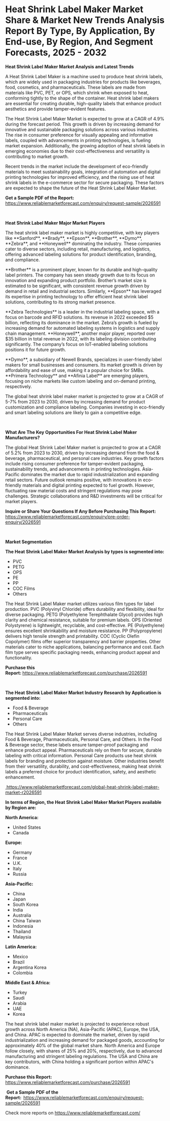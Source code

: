 <p><h1>Heat Shrink Label Maker Market Share & Market New Trends Analysis Report By Type, By Application, By End-use, By Region, And Segment Forecasts, 2025 - 2032</h1></p><p><strong>Heat Shrink Label Maker Market Analysis and Latest Trends</strong></p>
<p><p>A Heat Shrink Label Maker is a machine used to produce heat shrink labels, which are widely used in packaging industries for products like beverages, food, cosmetics, and pharmaceuticals. These labels are made from materials like PVC, PET, or OPS, which shrink when exposed to heat, conforming tightly to the shape of the container. Heat shrink label makers are essential for creating durable, high-quality labels that enhance product aesthetics and provide tamper-evident features.</p><p>The Heat Shrink Label Maker Market is expected to grow at a CAGR of 4.9% during the forecast period. This growth is driven by increasing demand for innovative and sustainable packaging solutions across various industries. The rise in consumer preference for visually appealing and informative labels, coupled with advancements in printing technologies, is fueling market expansion. Additionally, the growing adoption of heat shrink labels in emerging economies due to their cost-effectiveness and versatility is contributing to market growth.</p><p>Recent trends in the market include the development of eco-friendly materials to meet sustainability goals, integration of automation and digital printing technologies for improved efficiency, and the rising use of heat shrink labels in the e-commerce sector for secure packaging. These factors are expected to shape the future of the Heat Shrink Label Maker Market.</p></p>
<p><strong>Get a Sample PDF of the Report:&nbsp;</strong> <a href="https://www.reliablemarketforecast.com/enquiry/request-sample/2026591?utm_campaign=1840&utm_medium=2&utm_source=Github&utm_content=ia&utm_term=21012025&utm_id=heat-shrink-label-maker">https://www.reliablemarketforecast.com/enquiry/request-sample/2026591</a></p>
<p>&nbsp;</p>
<p><strong>Heat Shrink Label Maker Major Market Players</strong></p>
<p><p>The heat shrink label maker market is highly competitive, with key players like **Sanford**, **Brady**, **Epson**, **Brother**, **Dymo**, **Zebra**, and **Honeywell** dominating the industry. These companies cater to diverse sectors, including retail, manufacturing, and logistics, offering advanced labeling solutions for product identification, branding, and compliance.</p><p>**Brother** is a prominent player, known for its durable and high-quality label printers. The company has seen steady growth due to its focus on innovation and expanding product portfolio. Brother’s market size is estimated to be significant, with consistent revenue growth driven by demand in retail and industrial sectors. Similarly, **Epson** has leveraged its expertise in printing technology to offer efficient heat shrink label solutions, contributing to its strong market presence.</p><p>**Zebra Technologies** is a leader in the industrial labeling space, with a focus on barcode and RFID solutions. Its revenue in 2022 exceeded $5 billion, reflecting its dominance in the market. Zebra’s growth is fueled by increasing demand for automated labeling systems in logistics and supply chain management. **Honeywell**, another major player, reported over $35 billion in total revenue in 2022, with its labeling division contributing significantly. The company’s focus on IoT-enabled labeling solutions positions it for future growth.</p><p>**Dymo**, a subsidiary of Newell Brands, specializes in user-friendly label makers for small businesses and consumers. Its market growth is driven by affordability and ease of use, making it a popular choice for SMBs. **Primera Technology** and **Afinia Label** are emerging players, focusing on niche markets like custom labeling and on-demand printing, respectively.</p><p>The global heat shrink label maker market is projected to grow at a CAGR of 5-7% from 2023 to 2030, driven by increasing demand for product customization and compliance labeling. Companies investing in eco-friendly and smart labeling solutions are likely to gain a competitive edge.</p></p>
<p>&nbsp;</p>
<p><strong>What Are The Key Opportunities For Heat Shrink Label Maker Manufacturers?</strong></p>
<p><p>The global Heat Shrink Label Maker market is projected to grow at a CAGR of 5.2% from 2023 to 2030, driven by increasing demand from the food & beverage, pharmaceutical, and personal care industries. Key growth factors include rising consumer preference for tamper-evident packaging, sustainability trends, and advancements in printing technologies. Asia-Pacific dominates the market due to rapid industrialization and expanding retail sectors. Future outlook remains positive, with innovations in eco-friendly materials and digital printing expected to fuel growth. However, fluctuating raw material costs and stringent regulations may pose challenges. Strategic collaborations and R&D investments will be critical for market players.</p></p>
<p><strong>Inquire or Share Your Questions If Any Before Purchasing This Report:</strong> <a href="https://www.reliablemarketforecast.com/enquiry/pre-order-enquiry/2026591?utm_campaign=1840&utm_medium=2&utm_source=Github&utm_content=ia&utm_term=21012025&utm_id=heat-shrink-label-maker">https://www.reliablemarketforecast.com/enquiry/pre-order-enquiry/2026591</a></p>
<p>&nbsp;</p>
<p><strong>Market Segmentation</strong></p>
<p><strong>The Heat Shrink Label Maker Market Analysis by types is segmented into:</strong></p>
<p><ul><li>PVC</li><li>PETG</li><li>OPS</li><li>PE</li><li>PP</li><li>COC Films</li><li>Others</li></ul></p>
<p><p>The Heat Shrink Label Maker market utilizes various film types for label production. PVC (Polyvinyl Chloride) offers durability and flexibility, ideal for diverse packaging. PETG (Polyethylene Terephthalate Glycol) provides high clarity and chemical resistance, suitable for premium labels. OPS (Oriented Polystyrene) is lightweight, recyclable, and cost-effective. PE (Polyethylene) ensures excellent shrinkability and moisture resistance. PP (Polypropylene) delivers high tensile strength and printability. COC (Cyclic Olefin Copolymer) films offer superior transparency and barrier properties. Other materials cater to niche applications, balancing performance and cost. Each film type serves specific packaging needs, enhancing product appeal and functionality.</p></p>
<p><strong>Purchase this Report:&nbsp;</strong><a href="https://www.reliablemarketforecast.com/purchase/2026591?utm_campaign=1840&utm_medium=2&utm_source=Github&utm_content=ia&utm_term=21012025&utm_id=heat-shrink-label-maker">https://www.reliablemarketforecast.com/purchase/2026591</a></p>
<p>&nbsp;</p>
<p><strong>The Heat Shrink Label Maker Market Industry Research by Application is segmented into:</strong></p>
<p><ul><li>Food & Beverage</li><li>Pharmaceuticals</li><li>Personal Care</li><li>Others</li></ul></p>
<p><p>The Heat Shrink Label Maker Market serves diverse industries, including Food & Beverage, Pharmaceuticals, Personal Care, and Others. In the Food & Beverage sector, these labels ensure tamper-proof packaging and enhance product appeal. Pharmaceuticals rely on them for secure, durable labeling with critical information. Personal Care products use heat shrink labels for branding and protection against moisture. Other industries benefit from their versatility, durability, and cost-effectiveness, making heat shrink labels a preferred choice for product identification, safety, and aesthetic enhancement.</p></p>
<p><a href="https://www.reliablemarketforecast.com/global-heat-shrink-label-maker-market-r2026591?utm_campaign=1840&utm_medium=2&utm_source=Github&utm_content=ia&utm_term=21012025&utm_id=heat-shrink-label-maker">&nbsp;https://www.reliablemarketforecast.com/global-heat-shrink-label-maker-market-r2026591</a></p>
<p><strong>In terms of Region, the Heat Shrink Label Maker Market Players available by Region are:</strong></p>
<p>
    <p> <strong> North America: </strong>
        <ul>
            <li>United States</li>
            <li>Canada</li>
        </ul>
        </p> 
    <p> <strong> Europe: </strong>
        <ul>
            <li>Germany</li>
            <li>France</li>
            <li>U.K.</li>
            <li>Italy</li>
            <li>Russia</li>
        </ul>
        </p> 
    <p> <strong> Asia-Pacific: </strong>
        <ul>
            <li>China</li>
            <li>Japan</li>
            <li>South Korea</li>
            <li>India</li>
            <li>Australia</li>
            <li>China Taiwan</li>
            <li>Indonesia</li>
            <li>Thailand</li>
            <li>Malaysia</li>
        </ul>
        </p> 
    <p> <strong> Latin America: </strong>
        <ul>
            <li>Mexico</li>
            <li>Brazil</li>
            <li>Argentina Korea</li>
            <li>Colombia</li>
        </ul>
        </p> 
    <p> <strong> Middle East & Africa: </strong>
        <ul>
            <li>Turkey</li>
            <li>Saudi</li>
            <li>Arabia</li>
            <li>UAE</li>
            <li>Korea</li>
        </ul>
    </p>
    </p>
<p><p>The heat shrink label maker market is projected to experience robust growth across North America (NA), Asia-Pacific (APAC), Europe, the USA, and China. APAC is expected to dominate the market, driven by rapid industrialization and increasing demand for packaged goods, accounting for approximately 40% of the global market share. North America and Europe follow closely, with shares of 25% and 20%, respectively, due to advanced manufacturing and stringent labeling regulations. The USA and China are key contributors, with China holding a significant portion within APAC's dominance.</p></p>
<p><strong>Purchase this Report: </strong><a href="https://www.reliablemarketforecast.com/purchase/2026591?utm_campaign=1840&utm_medium=2&utm_source=Github&utm_content=ia&utm_term=21012025&utm_id=heat-shrink-label-maker">https://www.reliablemarketforecast.com/purchase/2026591</a></p>
<p>&nbsp;<strong>Get a Sample PDF of the Report:&nbsp;&nbsp;</strong><a href="https://www.reliablemarketforecast.com/enquiry/request-sample/2026591?utm_campaign=1840&utm_medium=2&utm_source=Github&utm_content=ia&utm_term=21012025&utm_id=heat-shrink-label-maker">https://www.reliablemarketforecast.com/enquiry/request-sample/2026591</a></p>
<p><strong></strong></p>
<p>Check more reports on <a href="https://www.reliablemarketforecast.com/?utm_campaign=1840&utm_medium=2&utm_source=Github&utm_content=ia&utm_term=21012025&utm_id=heat-shrink-label-maker">https://www.reliablemarketforecast.com/</a></p>
